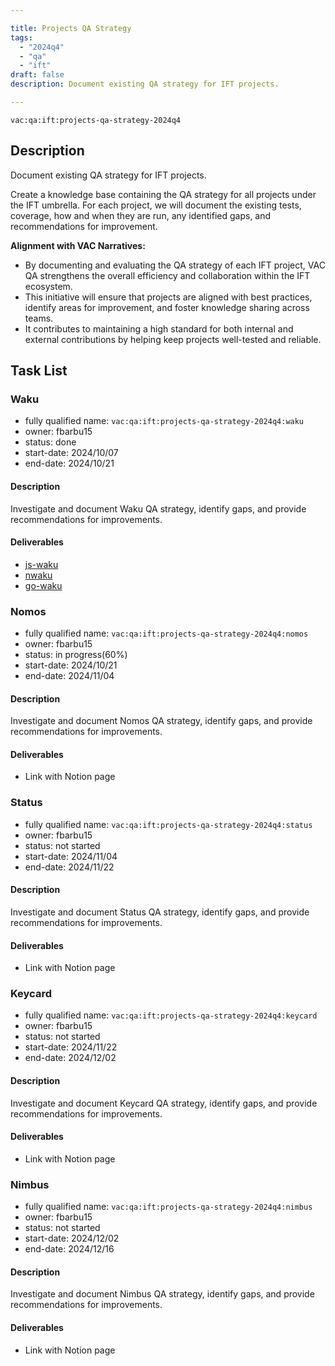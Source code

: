 ```yaml
---

title: Projects QA Strategy  
tags:
  - "2024q4"
  - "qa"
  - "ift"  
draft: false  
description: Document existing QA strategy for IFT projects.

---
```


`vac:qa:ift:projects-qa-strategy-2024q4`

## Description
Document existing QA strategy for IFT projects.

Create a knowledge base containing the QA strategy for all projects under the IFT umbrella.
For each project, we will document the existing tests, coverage, how and when they are run,
any identified gaps, and recommendations for improvement.

**Alignment with VAC Narratives:**
- By documenting and evaluating the QA strategy of each IFT project,
  VAC QA strengthens the overall efficiency and collaboration within the IFT ecosystem.
- This initiative will ensure that projects are aligned with best practices,
  identify areas for improvement, and foster knowledge sharing across teams.
- It contributes to maintaining a high standard for both internal and external contributions
  by helping keep projects well-tested and reliable.

## Task List

### Waku

* fully qualified name: `vac:qa:ift:projects-qa-strategy-2024q4:waku`
* owner: fbarbu15
* status: done
* start-date: 2024/10/07
* end-date: 2024/10/21

#### Description
Investigate and document Waku QA strategy,
identify gaps, and provide recommendations for improvements.

#### Deliverables
* [js-waku](https://www.notion.so/JS-WAKU-VAC-QA-Testing-Coverage-Report-11f8f96fb65c8075acb1f10415916d51)
* [nwaku](https://www.notion.so/NWAKU-VAC-QA-Testing-Coverage-Report-1238f96fb65c80c7bb3ced6d72421a35)
* [go-waku](https://www.notion.so/GO-WAKU-VAC-QA-Testing-Coverage-Report-1228f96fb65c80de9667e708e2583963)

### Nomos

* fully qualified name: `vac:qa:ift:projects-qa-strategy-2024q4:nomos`
* owner: fbarbu15
* status: in progress(60%)
* start-date: 2024/10/21
* end-date: 2024/11/04

#### Description
Investigate and document Nomos QA strategy,
identify gaps, and provide recommendations for improvements.

#### Deliverables
* Link with Notion page

### Status

* fully qualified name: `vac:qa:ift:projects-qa-strategy-2024q4:status`
* owner: fbarbu15
* status: not started
* start-date: 2024/11/04
* end-date: 2024/11/22

#### Description
Investigate and document Status QA strategy,
identify gaps, and provide recommendations for improvements.

#### Deliverables
* Link with Notion page

### Keycard

* fully qualified name: `vac:qa:ift:projects-qa-strategy-2024q4:keycard`
* owner: fbarbu15
* status: not started
* start-date: 2024/11/22
* end-date: 2024/12/02

#### Description
Investigate and document Keycard QA strategy,
identify gaps, and provide recommendations for improvements.

#### Deliverables
* Link with Notion page

### Nimbus

* fully qualified name: `vac:qa:ift:projects-qa-strategy-2024q4:nimbus`
* owner: fbarbu15
* status: not started
* start-date: 2024/12/02
* end-date: 2024/12/16

#### Description
Investigate and document Nimbus QA strategy,
identify gaps, and provide recommendations for improvements.

#### Deliverables
* Link with Notion page

